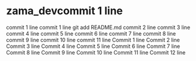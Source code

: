 # zama_devcommit 1 line
commit 1 line
commit 1 line git add README.md
commit 2 line
commit 3 line
commit 4 line
commit 5 line
commit 6 line
commit 7 line
commit 8 line
commit 9 line
commit 10 line
commit 11 line
Commit 1 line
Commit 2 line
Commit 3 line
Commit 4 line
Commit 5 line
Commit 6 line
Commit 7 line
Commit 8 line
Commit 9 line
Commit 10 line
Commit 11 line
Commit 12 line
